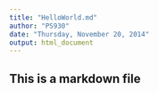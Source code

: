 ```yaml
---
title: "HelloWorld.md"
author: "PS930"
date: "Thursday, November 20, 2014"
output: html_document
---
```


## This is a markdown file
